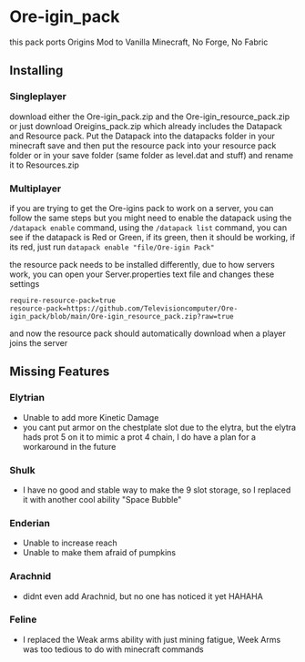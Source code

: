 # Ore-igin_pack
this pack ports Origins Mod to Vanilla Minecraft, No Forge, No Fabric

## Installing

### Singleplayer
download either the Ore-igin_pack.zip and the Ore-igin_resource_pack.zip or just download Oreigins_pack.zip
which already includes the Datapack and Resource pack.
Put the Datapack into the datapacks folder in your minecraft save 
and then put the resource pack into your resource pack folder 
or in your save folder (same folder as level.dat and stuff) and rename it to Resources.zip

### Multiplayer
if you are trying to get the Ore-igins pack to work on a server, you can follow the same steps
but you might need to enable the datapack using the `/datapack enable` command,
using the `/datapack list` command, you can see if the datapack is Red or Green,
if its green, then it should be working, if its red, just run `datapack enable "file/Ore-igin Pack"`

the resource pack needs to be installed differently, due to how servers work,
you can open your Server.properties text file and changes these settings
```
require-resource-pack=true
resource-pack=https://github.com/Televisioncomputer/Ore-igin_pack/blob/main/Ore-igin_resource_pack.zip?raw=true
```
and now the resource pack should automatically download when a player joins the server



## Missing Features
### Elytrian
  - Unable to add more Kinetic Damage
  - you cant put armor on the chestplate slot due to the elytra, but the elytra hads prot 5 on it to mimic a prot 4 chain, I do have a plan for a workaround in the future
### Shulk
  - I have no good and stable way to make the 9 slot storage, so I replaced it with another cool ability "Space Bubble"
### Enderian
  - Unable to increase reach
  - Unable to make them afraid of pumpkins
### Arachnid
  - didnt even add Arachnid, but no one has noticed it yet HAHAHA
### Feline
  - I replaced the Weak arms ability with just mining fatigue, Week Arms was too tedious to do with minecraft commands
